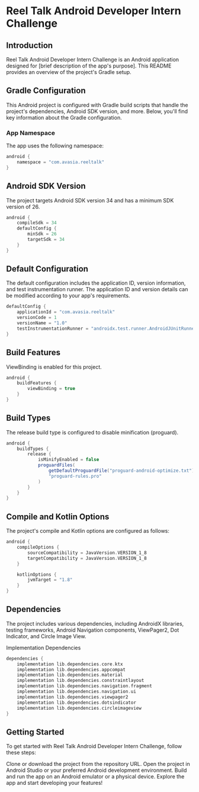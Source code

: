 # Reel Talk Android Developer Intern Challenge

## Introduction

Reel Talk Android Developer Intern Challenge is an Android application designed for [brief description of the app's purpose]. This README provides an overview of the project's Gradle setup.

## Gradle Configuration

This Android project is configured with Gradle build scripts that handle the project's dependencies, Android SDK version, and more. Below, you'll find key information about the Gradle configuration.

### App Namespace

The app uses the following namespace:

```gradle
android {
    namespace = "com.avasia.reeltalk"
}
```

## Android SDK Version
The project targets Android SDK version 34 and has a minimum SDK version of 26.

```gradle
android {
    compileSdk = 34
    defaultConfig {
        minSdk = 26
        targetSdk = 34
    }
}
```

## Default Configuration
The default configuration includes the application ID, version information, and test instrumentation runner. The application ID and version details can be modified according to your app's requirements.
```gradle
defaultConfig {
    applicationId = "com.avasia.reeltalk"
    versionCode = 1
    versionName = "1.0"
    testInstrumentationRunner = "androidx.test.runner.AndroidJUnitRunner"
}
```

## Build Features
ViewBinding is enabled for this project.
```gradle
android {
    buildFeatures {
        viewBinding = true
    }
}
```

## Build Types
The release build type is configured to disable minification (proguard).
```gradle
android {
    buildTypes {
        release {
            isMinifyEnabled = false
            proguardFiles(
                getDefaultProguardFile("proguard-android-optimize.txt"),
                "proguard-rules.pro"
            )
        }
    }
}
```

## Compile and Kotlin Options
The project's compile and Kotlin options are configured as follows:
```gradle
android {
    compileOptions {
        sourceCompatibility = JavaVersion.VERSION_1_8
        targetCompatibility = JavaVersion.VERSION_1_8
    }

    kotlinOptions {
        jvmTarget = "1.8"
    }
}
```
## Dependencies
The project includes various dependencies, including AndroidX libraries, testing frameworks, Android Navigation components, ViewPager2, Dot Indicator, and Circle Image View.

Implementation Dependencies
```gradle
dependencies {
    implementation lib.dependencies.core.ktx
    implementation lib.dependencies.appcompat
    implementation lib.dependencies.material
    implementation lib.dependencies.constraintlayout
    implementation lib.dependencies.navigation.fragment
    implementation lib.dependencies.navigation.ui
    implementation lib.dependencies.viewpager2
    implementation lib.dependencies.dotsindicator
    implementation lib.dependencies.circleimageview
}
```

## Getting Started
To get started with Reel Talk Android Developer Intern Challenge, follow these steps:

Clone or download the project from the repository URL.
Open the project in Android Studio or your preferred Android development environment.
Build and run the app on an Android emulator or a physical device.
Explore the app and start developing your features!


